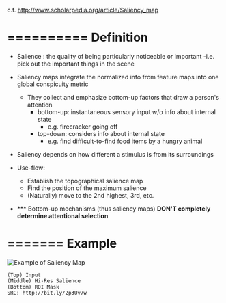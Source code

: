 c.f. http://www.scholarpedia.org/article/Saliency_map

==========
Definition
==========

- Salience : the quality of being particularly noticeable or important
    -i.e. pick out the important things in the scene

- Saliency maps integrate the normalized info from feature maps into one global conspicuity metric

    - They collect and emphasize bottom-up factors that draw a person's attention
        - bottom-up: instantaneous sensory input w/o info about internal state
            - e.g. firecracker going off
        - top-down: considers info about internal state
            - e.g. find difficult-to-find food items by a hungry animal

- Saliency depends on how different a stimulus is from its surroundings

- Use-flow:
    - Establish the topographical salience map
    - Find the position of the maximum salience
    - (Naturally) move to the 2nd highest, 3rd, etc.

- \*\*\* Bottom-up mechanisms (thus saliency maps) **DON'T completely determine attentional selection**

=======
Example
=======

![Example of Saliency Map](http://geometry.cs.ucl.ac.uk/projects/2014/globalContrast/paper_docs/teaser.JPG)

    (Top) Input
    (Middle) Hi-Res Salience
    (Bottom) ROI Mask
    SRC: http://bit.ly/2p3Uv7w
